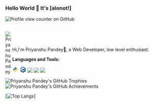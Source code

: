 ### Hello World 👋 It's [alonot!]

![Profile view counter on GitHub](https://komarev.com/ghpvc/?username=alonot)

<br/>


<a href="https://in.linkedin.com/in/priyanshu-pandey-851509281">
<img align="left" alt="Priyanshu Pandey" width="22px" src="https://cdn.jsdelivr.net/npm/simple-icons@v3/icons/linkedin.svg" />
</a>
<br />

<br />

Hi,I'm Priyanshu Pandey🙌, a Web Developer, low level enthusiast.


**Languages and Tools:**

<code><img height="20" src="https://raw.githubusercontent.com/github/explore/80688e429a7d4ef2fca1e82350fe8e3517d3494d/topics/python/python.png"></code>
<code><img height="20" src="https://raw.githubusercontent.com/github/explore/80688e429a7d4ef2fca1e82350fe8e3517d3494d/topics/cpp/cpp.png"></code>
<code><img height="20" src="https://upload.wikimedia.org/wikipedia/commons/thumb/1/1b/Svelte_Logo.svg/1702px-Svelte_Logo.svg.png"></code>
<code><img height="20" src="https://encrypted-tbn0.gstatic.com/images?q=tbn:ANd9GcTWONTlmhZ6CYb1vm0_84eKRI_-vlgNxlJUrQ&s"></code>
<code><img height="20" src="https://encrypted-tbn0.gstatic.com/images?q=tbn:ANd9GcSr2KqH_oY9XqPe4W8tkOWzxIDfAhPgcNALnQ&s"></code>


<img src="https://github-profile-trophy.vercel.app/?username=alonot&theme=radical&no-frame=true&margin-w=4" alt="Priyanshu Pandey's GitHub Trophies" />

<img src="https://github-profile-summary-cards.vercel.app/api/cards/profile-details?username=alonot&theme=radical" alt="Priyanshu Pandey's GitHub Achievements" />

[![Top Langs](https://github-readme-stats.vercel.app/api/top-langs/?username=alonot)]
